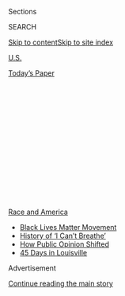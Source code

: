 <div id="app">

<div>

<div>

<div>

<div class="NYTAppHideMasthead css-1q2w90k e1suatyy0">

<div class="section css-ui9rw0 e1suatyy2">

<div class="css-eph4ug er09x8g0">

<div class="css-6n7j50">

</div>

<span class="css-1dv1kvn">Sections</span>

<div class="css-10488qs">

<span class="css-1dv1kvn">SEARCH</span>

</div>

[Skip to content](#site-content)[Skip to site
index](#site-index)

</div>

<div id="masthead-section-label" class="css-1wr3we4 eaxe0e00">

[U.S.](https://www.nytimes.com/section/us)

</div>

<div class="css-10698na e1huz5gh0">

</div>

</div>

<div id="masthead-bar-one" class="section hasLinks css-15hmgas e1csuq9d3">

<div class="css-uqyvli e1csuq9d0">

</div>

<div class="css-1uqjmks e1csuq9d1">

</div>

<div class="css-9e9ivx">

[](https://myaccount.nytimes.com/auth/login?response_type=cookie&client_id=vi)

</div>

<div class="css-1bvtpon e1csuq9d2">

[Today’s
Paper](https://www.nytimes.com/section/todayspaper)

</div>

</div>

</div>

</div>

<div data-aria-hidden="false">

<div id="site-content" data-role="main">

<div>

<div class="css-1aor85t" style="opacity:0.000000001;z-index:-1;visibility:hidden">

<div class="css-1hqnpie">

<div class="css-epjblv">

<span class="css-17xtcya">[U.S.](/section/us)</span><span class="css-x15j1o">|</span><span class="css-fwqvlz">After
Protests, Politicians Reconsider Police Budgets and
Discipline</span>

</div>

<div class="css-k008qs">

<div class="css-1iwv8en">

<span class="css-18z7m18"></span>

<div>

</div>

</div>

<span class="css-1n6z4y">https://nyti.ms/30o0CGI</span>

<div class="css-1705lsu">

<div class="css-4xjgmj">

<div class="css-4skfbu" data-role="toolbar" data-aria-label="Social Media Share buttons, Save button, and Comments Panel with current comment count" data-testid="share-tools">

  - 
  - 
  - 
  - 
    
    <div class="css-6n7j50">
    
    </div>

  - 
  - 

</div>

</div>

</div>

</div>

</div>

</div>

<div id="NYT_TOP_BANNER_REGION" class="css-13pd83m">

<div>

<div id="styln-prism-menu-1590763508878" class="section interactive-content interactive-size-medium css-1edisqu">

<div class="css-17ih8de interactive-body">

<div id="scroll-container" class="css-1gj85ro">

[<span class="styln-title-wrap"><span class="css-1pje3qr">Race
and</span><span class="css-1pje3qr">
America</span></span>](https://www.nytimes.com/news-event/george-floyd-protests-minneapolis-new-york-los-angeles?action=click&pgtype=Article&state=default&region=TOP_BANNER&context=storylines_menu)

  - [Black Lives Matter
    Movement](https://www.nytimes.com/interactive/2020/07/03/us/george-floyd-protests-crowd-size.html?action=click&pgtype=Article&state=default&region=TOP_BANNER&context=storylines_menu)
  - [History of ‘I Can’t
    Breathe’](https://www.nytimes.com/interactive/2020/06/28/us/i-cant-breathe-police-arrest.html?action=click&pgtype=Article&state=default&region=TOP_BANNER&context=storylines_menu)
  - [How Public Opinion
    Shifted](https://www.nytimes.com/interactive/2020/06/10/upshot/black-lives-matter-attitudes.html?action=click&pgtype=Article&state=default&region=TOP_BANNER&context=storylines_menu)
  - [45 Days in
    Louisville](https://www.nytimes.com/interactive/2020/07/16/us/black-lives-matter-protests-louisville-breonna-taylor.html?action=click&pgtype=Article&state=default&region=TOP_BANNER&context=storylines_menu)

</div>

</div>

</div>

</div>

</div>

<div id="top-wrapper" class="css-1sy8kpn">

<div id="top-slug" class="css-l9onyx">

Advertisement

</div>

[Continue reading the main
story](#after-top)

<div class="ad top-wrapper" style="text-align:center;height:100%;display:block;min-height:250px">

<div id="top" class="place-ad" data-position="top" data-size-key="top">

</div>

</div>

<div id="after-top">

</div>

</div>

<div>

<div id="sponsor-wrapper" class="css-1hyfx7x">

<div id="sponsor-slug" class="css-19vbshk">

Supported by

</div>

[Continue reading the main
story](#after-sponsor)

<div id="sponsor" class="ad sponsor-wrapper" style="text-align:center;height:100%;display:block">

</div>

<div id="after-sponsor">

</div>

</div>

<div class="css-186x18t">

</div>

<div class="css-1vkm6nb ehdk2mb0">

# After Protests, Politicians Reconsider Police Budgets and Discipline

</div>

Elected officials are exploring changes ranging from defunding police
departments to requiring more accountability.

<div class="css-79elbk" data-testid="photoviewer-wrapper">

<div class="css-z3e15g" data-testid="photoviewer-wrapper-hidden">

</div>

<div class="css-1a48zt4 ehw59r15" data-testid="photoviewer-children">

![<span class="css-16f3y1r e13ogyst0" data-aria-hidden="true">Protesters
in Washington painted the phrase “defund the police” onto 16th Street on
Saturday
night. </span><span class="css-cnj6d5 e1z0qqy90" itemprop="copyrightHolder"><span class="css-1ly73wi e1tej78p0">Credit...</span><span><span>Doug
Mills/The New York
Times</span></span></span>](https://static01.nyt.com/images/2020/06/08/us/08UNREST-DEFUND-wdc/08UNREST-DEFUND-wdc-articleLarge.jpg?quality=75&auto=webp&disable=upscale)

</div>

</div>

<div class="css-18e8msd">

<div class="css-vp77d3 epjyd6m0">

<div class="css-1baulvz">

By [<span class="css-1baulvz" itemprop="name">Dionne
Searcey</span>](https://www.nytimes.com/by/dionne-searcey),
[<span class="css-1baulvz" itemprop="name">John
Eligon</span>](https://www.nytimes.com/by/john-eligon) and
[<span class="css-1baulvz last-byline" itemprop="name">Farah
Stockman</span>](https://www.nytimes.com/by/farah-stockman)

</div>

</div>

  - 
    
    <div class="css-ld3wwf e16638kd2">
    
    June 8,
    2020
    
    </div>

  - 
    
    <div class="css-4xjgmj">
    
    <div class="css-d8bdto" data-role="toolbar" data-aria-label="Social Media Share buttons, Save button, and Comments Panel with current comment count" data-testid="share-tools">
    
      - 
      - 
      - 
      - 
        
        <div class="css-6n7j50">
        
        </div>
    
      - 
      - 
    
    </div>
    
    </div>

</div>

</div>

<div class="section meteredContent css-1r7ky0e" name="articleBody" itemprop="articleBody">

<div class="css-1fanzo5 StoryBodyCompanionColumn">

<div class="css-53u6y8">

MINNEAPOLIS — In an abrupt change of course, the mayor of New York vowed
to cut the budget of the nation’s largest police force. In Los Angeles,
the mayor called for redirecting millions of dollars from policing after
protesters gathered outside his home. And in Minneapolis, City Council
members pledged to dismantle their
[police](https://www.nytimes.com/2020/06/09/us/ca-defund-police.html)
force and completely reinvent how public safety is handled. As tens of
thousands of people have demonstrated against police violence over the
past two weeks, calls have emerged in cities across the country for
fundamental changes to American policing.

The pleas for change have taken a variety of forms — including measures
to restrict police use of military-style equipment and efforts to
require officers to face strict discipline in cases of misconduct.
Parks, universities and schools have distanced themselves from local
police departments, severing contracts. In some places, the calls for
change have gone still further, aiming to abolish police departments,
shift police funds into social services or [defund
police](https://www.nytimes.com/2020/06/09/us/ca-defund-police.html)
departments partly or entirely.

“It is a critical time that we can see concrete change,” said the Rev.
Al Sharpton, who last week addressed the crowd gathered for [a memorial
service for George
Floyd](https://www.nytimes.com/2020/06/08/us/george-floyd-viewing-funeral-houston-unrest.html),
the black man who died after a white police officer pressed his knee
into his neck for nearly nine minutes in Minneapolis last month. “The
legislation and the policy changes will be the ones that determine the
victory of this
movement.”

</div>

</div>

<div class="audioFigureHeading">

<div class="css-1et479a">

![](https://static01.nyt.com/images/2017/01/29/podcasts/the-daily-album-art/the-daily-album-art-articleInline-v2.jpg?quality=75&auto=webp&disable=upscale)

</div>

### Listen to ‘The Daily’: The Case for Defunding the Police

<span class="css-59o34k">Protesters across the country are calling for
the abolition of policing. But what would that actually look
like?</span>

</div>

<div class="css-qe9gm7">

<div>

<div class="css-1g7y0i5 e1drnplw0">

<div class="css-1ceswkc e1drnplw1">

</div>

<div class="css-f2fzwx e1drnplw2">

<div data-aria-labelledby="modal-title" data-role="region">

<div id="modal-title" class="css-mln36k">

transcript

</div>

<div class="css-pbq7ev">

</div>

<span>Back to The
Daily</span>

<div class="css-f6lhej">

<div class="css-1ialerq">

<div class="css-1701swk">

bars

</div>

<div>

<div class="css-1t7yl1y">

0:00/25:49

</div>

<div class="css-og85jy">

\-25:49

</div>

</div>

</div>

</div>

<div class="css-15fbio0">

<div class="css-1p4nyns">

transcript

## Listen to ‘The Daily’: The Case for Defunding the Police

### Hosted by Michael Barbaro; produced by Rachel Quester, Luke Vander Ploeg and Asthaa Chaturvedi; with help from Annie Brown; and edited by M.J. Davis Lin and Lisa Chow

#### Protesters across the country are calling for the abolition of policing. But what would that actually look like?

</div>

  - michael barbaro  
    From The New York Times, I’m Michael Barbaro. This is “The Daily.”

  - \[music\]  
    Today, several major U.S. cities are now proposing ways to defund
    and even dismantle their police departments. John Eligon on the
    thinking behind those plans and what they might look like in
    practice.
    
    It’s Tuesday, June 9.

  - archived recording (protestors)  
    (CHANTING) I can’t breathe\! I can’t breathe\!

john eligon

In the early days of the protests after George Floyd was killed —

  - archived recording (protestors)  
    (CHANTING) No justice, no peace\! No justice, no peace\!

john eligon

— it was just pure emotions and raw rage.

  - archived recording (protestors)  
    \[EXPLETIVE\] these racist \[EXPLETIVE\] police\!

john eligon

But pretty soon, once the more fiery protests and fiery unrest died
down, then we started seeing the organizers come in and talking about
what they want. And one thing we quickly saw were these face masks that
people were wearing. They were black, and they had yellow writing on
them. And they said, “Defund police.”

michael barbaro

Hmm.

john eligon

And from there, you start hearing these calls at protest, at rallies.

  - archived recording (protestors)  
    (CHANTING) Defund the police\! Defund the police\!

john eligon

You start hearing, “Defund the police.”

You start hearing calls to abolish the police. You start seeing people
waving signs. And it became clear that this was an opening that a lot of
activists saw to take this moment of a very brutal police killing and
turn it into something much larger.

  - archived recording (protestor 1)  
    Do the right thing\!

  - archived recording (protestor 2)  
    Defund the police\!

michael barbaro

So John, what do these concepts — defund, dismantle, abolish the police
— what exactly do they mean?

john eligon

To defund, when activists say that, what they mean is taking money away
from the police department’s budget and redirect it toward other things
— whether that be social services, agencies, maybe mental health
agencies — that can do functions that police are often called on to do.

michael barbaro

Mm-hmm.

john eligon

But if you fully defund it, you can get to a space where the police
department is abolished. And so essentially, what that means is that
there is no more police department as we know it. You don’t call these
men and women in blue shirts to come racing to your door with their guns
in hand. It means that they have to figure out some other form of
providing that public safety, and the police department would not be
that form.

michael barbaro

And where did these concepts come from?

john eligon

Well, at their core, they come from the problems and issues that
especially communities of color, especially black communities, have had
with policing. They see police coming into their communities to
brutalize them, not to protect and serve them. And that has really
influenced this desire to keep the police away, to do something else.
And we’ve seen, basically, that governments and police forces, they
respond with certain reforms. We’ve seen efforts for body cameras. We’ve
seen diversifying the police departments. We’ve seen changes to the
rules on use of force.

michael barbaro

Mm-hmm.

john eligon

But what became clear to a lot of today’s activists, and what they say
explicitly, is that these reforms are not working. If you look at since
Michael Brown was killed in Ferguson, Missouri six years ago, the police
have continued to kill people at high rates, and especially black people
at disproportionately high rates. And so for them, the only solution is
to tear it down and build something new.

michael barbaro

So John, what might it actually look like in practice to defund or
abolish a police department?

john eligon

So for instance, if someone is homeless and they’re struggling on the
streets, a person can call 9-1-1, and instead of an armed police officer
being sent out, perhaps there can be an outreach worker from a homeless
services agency. Or if you have someone having a mental health episode,
then again, you can call 9-1-1, and instead of a police officer, maybe a
health care worker, a mental health worker will come out. And the idea
behind it is to really cut down the interactions between armed police
officers and civilians. And by doing that, the hope is that it will
reduce their conflict and the potential for people getting hurt or
killed by police officers.

michael barbaro

Right. I mean, that makes a certain sense, especially for a community
where there’s not a lot of violent crime. But every community is
different, right? And some towns, some cities — I think about New York
City, for example — have a significantly higher rate of violent crime
that would seem to require having armed police. So how do activists
think about that?

john eligon

For a lot of the activists that I spoke to, the issue was about
centering public safety on communities. And one activist that I spoke
to, Arianna Nason, she said essentially it’s going to be up to each
community to decide what public safety looks like for itself.

  - arianna nason  
    It’s going to be up to every community to decide what they need. We
    can’t decide that.

john eligon

So maybe that’s armed patrols. Maybe that’s mental health workers. Maybe
that’s some sort of mobile units with social workers sitting in it, and
people are trained in using force and different things. One of the big
ideas is this idea of community policing, community watch. And it’s
interesting. I had said isn’t an issue, though, with community policing
or community patrols, neighborhood watch, that if I walk into that
community, as a black man with dreadlocks, if I walk into one of these
communities, we see what happens with neighborhood watch. We see Trayvon
Martin. We see Ahmaud Arbery.

  - john eligon  
    Should that be a concern, then? I guess with this community-type
    based model that certain people who look a certain way might go into
    the neighborhood, and that community might decide to take it into
    their own hands and then take it overboard, I guess.

john eligon

And she took off her sunglasses. She looked at me, and she said —

  - arianna nason  
    No, I get that. And I’ll be really real with you. For me,
    personally, I don’t have all the answers for that. I don’t. And I
    wish I did. A lot of it is —

john eligon

Honestly, I don’t really know the answer to that right now.

michael barbaro

Huh.

john eligon

She was not sure exactly what the answer was. And see, this is all to
say, it’s still very tricky and very much a work in progress. But what
she did say is that the current system also is not working for me
either. So it’s a matter of what are they going to do differently? And
they believe that something drastically different needs to be done.

michael barbaro

Mm-hmm. As best you can tell, would any of the familiar elements of an
existing police department — I’m thinking, for the sake of argument,
homicide detectives, special victims units that investigate sexual
assault or rape — do those remain? Do they take a different form? Do
they adopt a different name? Has that been fleshed out?

john eligon

I would say, no, it’s not been fleshed out. Because again, we go back to
the fact that this is not going to be some federal commission, or even
state commission or a city commission for anywhere that’s going to come
up with, like, these are the rules for public safety now. And these are
all things that need to be worked out. And I think what people say with
things like homicide investigations, with sex crimes investigations and
things like that, they say a couple of things. One, the police are not
doing a good job at those anyways. So you have lots of cities where the
clearance rate on homicides and other investigations is miserable. You
had, even here in Minneapolis, there was a big scandal with all the rape
kits that they had untested. So they had a lot of issues with crimes
that were not being investigated properly. And then, the second thing
that people say is that those jobs can be taken up by specialized,
trained people. You can build new institutions to do those things that
aren’t necessary policing. I did talk to one council member who said,
maybe there’s still police, but for very, very limited role, and many of
their responsibilities are farmed out. You know, anything short of some
sort of active violence, you don’t need police for. So in some people’s
eyes, that would still be a police force. But one thing that the people
who are most ardent about abolishing the police or defunding the police,
even, they make it clear that they don’t just want a system in which
it’s police in another name, police with another uniform on.

\[music\]

And these demands to defund the police, they’ve actually been brewing in
Minneapolis for several years now. Ever since a police killing back in
2015, there’s been several local activist groups working on it. And
those activist groups came together this past weekend in what was
probably the biggest and most clearest demand for defunding the police.

michael barbaro

We’ll be right back.

  - archived recording (protestors)  
    (CHANTING) Abolish the M.P.D.\!

john eligon

So there were hundreds of activists who went and gathered in front of
the mayor Jacob Frey’s house.

  - archived recording (protestors)  
    Abolish the M.P.D.\! And they had a megaphone. They were chanting.
    They were screaming. And sure enough, the mayor came out to talk to
    the protesters. He kind of made his way through the crowd, walked up
    to the front, and you had one of the lead organizers for a group
    called the Black Visions Collective. Kandace Montgomery, she was
    standing up on a riser there, talking down in a megaphone to the
    mayor.

  - archived recording (kandace montgomery)  
    Jacob Frey, we have a yes-or-no question for you. Yes or no, will
    you commit to defunding Minneapolis Police Department?

  - archived recording (jacob frey)  
    \[INAUDIBLE\]

john eligon

And you could tell, like, there is this hesitation because he knows this
is not going to go well, right? You have all these very vocal, very
ardent activists around you who want you to defund the police.

  - archived recording (kandace montgomery)  
    Will you defund the Minneapolis Police Department?

  - archived recording  
    \[CROWD MURMURING\]

  - archived recording (kandace montgomery)  
    All right, be quiet y’all. Be quiet, because it’s important that we
    actually hear this. It’s important that we hear this, because if
    y’all don’t know, he’s up for re-election next year.

  - archived recording  
    \[CROWD CHEERING\]

john eligon

And then —

  - archived recording (jacob frey)  
    I do not support the full abolition of the police department.

  - archived recording (kandace montgomery)  
    All right\!

  - archived recording (speaker)  
    You’re wasting our time\! Get the \[EXPLETIVE\] out of here\!

john eligon

And he gives his answer — he does not support full abolition of the
police.

  - archived recording (crowd)  
    (CHANTING) Go home, Jacob, go home\! Go home, Jacob, go home\!

john eligon

And he turns around, and he just kind of walked off into the sea of
people.

  - archived recording (crowd)  
    (CHANTING) Shame\! Shame\! Shame\! Shame\! Shame\! Shame\! Shame\!
    Shame\! Shame\!

john eligon

So after this event, there was already an event planned for the
following day by some of these same activists organizations, in which
they were going to bring council members who were supportive of their
cause onto a stage in a park in the Southern part of the city. And they
were going to try to get them to make a commitment to defunding the
police.

michael barbaro

So a lot like what they had done to the mayor?

john eligon

Exactly.

  - archived recording (lisa bender)  
    Hi, Minneapolis. You look so beautiful today. I’m Lisa Bender. I’m
    the president of the Minneapolis City Council.

john eligon

And so we had this gathering where there were hundreds of residents.

  - archived recording (lisa bender)  
    Our efforts at incremental reform have failed. Period.

john eligon

And you had council members.

  - archived recording (lisa bender)  
    Our commitment is to do what’s necessary to keep every single member
    of our community safe, and to tell the truth that the Minneapolis
    Police are not doing that. \[CROWD CHEERS\]

john eligon

And you had nine of them who went up on the stage.

  - archived recording (council member 1)  
    We are here today to begin the process of ending the Minneapolis
    Police Department. \[CROWD CHEERS\]

john eligon

And then all nine of them each read a part pledging to defend the
police.

  - archived recording (council member 2)  
    All of us on this stage support this statement, and we stand with
    the people of Minneapolis in fighting for a safer community. \[CROWD
    CHEERS\]

john eligon

The last council member, he basically said, and we are all committing to
this pledge. And at that moment, it was like this emotional eruption.

  - archived recording (speaker)  
    \[INAUDIBLE\], get up, y’all. We are transforming our city right
    now. Get up\! get

john eligon

You had white people, black people, Asian people, all putting their
fists in the air, shouting, defund the police, defund police.

  - archived recording (crowd)  
    (CHANTING) Defund M.P.D.\! Defund M.P.D.\! Defund M.P.D.\!

michael barbaro

So just to be clear, this is not a vote, and not necessarily even a
pledge to vote, but this is a public commitment to defund the police —
to do the very thing that the mayor, when asked, declined to agree to 24
hours before.

john eligon

Yes, exactly. This is a pledge that they are going to defund the police.
It is not a vote. It is not anything set in stone or written. But these
are putting them all on record in front of many community members,
saying that we are going to do this. And I even asked the activists
about that. I said, we’ve heard politicians say things before and not
keep those pledges. But this is something that they saw they’ve been
working on with them together in tandem. So I think there’s a level of
trust there that this pledge has really meant something. And you could
see it in the reaction of the people who were there. They were really
describing it as their Civil Rights Movement, their Voting Rights Act
moment.

michael barbaro

Wow. And John, can the members of the City Council who were in that
park, making this pledge, do they have the actual authority to take away
funding from the police department?

john eligon

Yes, they absolutely have voting authority to do that. The council
actually controls the police department’s budget. And what’s more
significant about this moment is that because there were nine of them,
those nine seats represents a veto-proof majority. So even if the mayor,
Jacob Frey, does not want this to happen, if that coalition sticks
together, they can do this on their own. And I think what we’re seeing
is this sentiment is growing in traction in certain places. Like we
already have in New York and Los Angeles, the mayors in both of those
cities have already said that they are going to be redirecting funds
that were intended for the police toward other parts of the city, toward
other agencies in the city.

michael barbaro

I’m curious what the appetite for this kind of change to policing is,
beyond the cities where there are largely Democratic city councils and
mayors, and where this is now under discussion.

john eligon

That’s a very key question, right? We’re already seeing conservatives
coming out against this and talking about this is as very radical
leftist step to be taking. We see Donald Trump already tweeting about
it. So certainly, this is something that, for conservative communities,
something like this would be a tougher sell. And so again, policing is a
very local thing. So what you experience and what the police force does
or does not look like in Minneapolis is going to be very different than
what it does or does not look like in Edina, which is just outside of
Minneapolis, or any other suburb. So it’s going to be, in some ways, a
patchwork of public safety, I think, if these things start happening
around the country.

michael barbaro

And I guess an open question is whether or not this has entered the
mainstream, even of the Democratic Party. Just a few hours before you
and I began to talk, Joe Biden came out and said he does not support
defunding the police.

john eligon

Yeah, this is certainly not something that is part of the mainstream or
moderate Democratic platform. That said, you do get some people who
might be in these more moderate spaces, you do get their attention and
you do get their ear, is this sense that policing is not working — which
is just the basis of what these defund or abolish the police efforts are
about, is that the system is not working. And so you will get even the
more moderate folks to say that, to buy into that. And that may not
result in them supporting a defund or abolishment, but will it support
more stringent reforms, more significant reforms to police? So we’ll see
what happens.

michael barbaro

I wonder how the activists that you’re talking to see the challenge of
explaining what these concepts are going to mean. Because in this
moment, I think many Americans are really hearing these calls — defund,
dismantle, abolish — for the first time. And they may be very wary of
them, and they may see them as quite radical.

john eligon

What the activists will tell you is that while it might sound radical
for many Americans, this actually is not all that radical for a large
section of this country.

  - john eligon  
    What was your name, sir?

  - yahzerah brazelton  
    Yaazirah

  - john eligon  
    How do you spell that?

  - yahzerah brazelton  
    Y-A-H- —

john eligon

If you go to black and brown communities — like I went up to the North
Side of Minneapolis — and you talk to people about their experiences
with the police there, it is not the experience of expecting an officer
to come and help you. It’s exactly the opposite. And I was speaking with
a couple there, Amanda and Yaazirah Brazelton.

  - yahzerah brazelton  
    It’s about time for a change.

  - amanda brazelton  
    A change, yeah.

  - yahzerah brazelton  
    Yeah. About time for a change.

john eligon

And they were telling me that from a young age, essentially, they
already had horrific experiences with the police.

  - yahzerah brazelton  
    \[INAUDIBLE\] I have police put guns in my face, you know, at seven
    years old, coming to my house with my mother and my father arguing,
    just regular argument that happens with a husband and wife.

john eligon

Yaazirah, he was seven years old when the police came to his house when
his parents were having an argument.

  - yahzerah brazelton  
    And they put guns in my face and put us all on the ground.

john eligon

And then they stuck a gun in his face.

  - yahzerah brazelton  
    They traumatized me in childhood, so I was really against white
    police officers since.

john eligon

And his wife Amanda, she was 14 when she was in a car with white people,
and she’s black.

  - amanda brazelton  
    We were driving in the car. All my white friends got out. And as
    soon as I got out, they pulled guns, yelled at —

john eligon

And when they were pulled over, the cops let the white people out, but
then they pulled guns on her.

  - amanda brazelton  
    I’m 14 years old, in the backseat of the car, not doing nothing
    wrong. And that was my first real incident with the police in that
    interaction.

john eligon

And so the way they see the police department is not a force where you
call and then an Officer Friendly shows up.

  - amanda brazelton  
    Man, I got a houseful of kids that are scared of the police because
    of what they’ve seen.

john eligon

It’s one where Amanda recalled her children have already had run-ins
with the police that when someone was breaking into their house once,
she didn’t call the police, but she called family and friends.

  - amanda brazelton  
    And I called him. I called my brother. I called my uncle. I called
    my dad, my mom, before called the police.

john eligon

Why didn’t you call the police?

  - amanda brazelton  
    Because they kill black people. They’ll call me, I’ll get killed in
    my own home.

john eligon

So it’s already a lived experience, a lived reality for people in many
black communities, that the police are essentially a force that only
exists, in their eyes, to harass them, to brutalize them and not to
protect them. And what the activists hope is that people who are scared
that abolishing police will suddenly lead to a breakdown in their
communities and just rampant violence, they’re saying, no, this will
create outcomes that will make the community safer and better, not just
for affluent white communities, but for all communities across the
country. And so what activists are asking is that people who see this as
a radical idea, who can’t envision a world without police, they’re
asking them to just walk in these people’s shoes, understand what
they’re going through.

\[music\]

michael barbaro

John, thank you very much.

john eligon

Thank you.

  - archived recording (lisa bender)  
    The nine members of the city council that came from every corner of
    our city to stand together to make this commitment, we don’t have
    all the answers.

michael barbaro

In an interview on Monday, the president of the Minneapolis City
Council, one of the nine members who has pledged to defund the city’s
police department, acknowledged that implementing the plan would likely
take years.

  - archived recording (lisa bender)  
    And if you look back at the last 150 years of our police department,
    it is becoming increasingly clear that that model of policing isn’t
    working. I hope it won’t take 150 years to get to that looking
    forward, that next solution. But we have a lot of wisdom in our
    community. We have invested in \[INAUDIBLE\] —

\[music\]

michael barbaro

We’ll be right back.

Here’s what else you need to know today.

  - archived recording (karen bass)  
    Good morning, everyone. The Justice in Policing Act establishes a
    bold, transformative vision of policing in America.

michael barbaro

On Monday, Congressional Democrats introduced the most sweeping federal
plan to reform the police in modern memory.

  - archived recording (karen bass)  
    Never again should the world be subjected to witnessing what we saw
    on the streets in Minneapolis — the slow murder of an individual by
    a uniformed police officer.

michael barbaro

The legislation would reduce the legal protections that now shield
police officers accused of misconduct from being prosecuted, and would
impose new restrictions to prevent police officers from using deadly
force. The measure is expected to quickly pass in the House, where
there’s a Democratic majority, but faces an uncertain future in the
Republican-controlled Senate. Meanwhile, state-level reforms continue.
On Monday, New York’s legislature banned the use of chokeholds by police
and repealed a statute that effectively hid the disciplinary records of
police officers.

And —

  - archived recording (dr. tedros adhonom)  
    Almost 7 million cases of Covid-19 have now been reported to W.H.O.,
    and almost 400,000 deaths. Although the situation in Europe is
    improving, globally, it’s worsening.

michael barbaro

The World Health Organization said that the number of new daily
infections from the coronavirus hit a record high — more than 136,000 on
Sunday — and warned that mass protests in places like the U.S. could
further spread the virus.

  - archived recording (dr. tedros adhonom)  
    We encourage all those protesting around the world to do so safely.
    Clean your hands, cover your cough and wear a mask if you attend a
    protest.

michael barbaro

Finally, the National Bureau of Economic Research said that because of
the pandemic, the United States economy officially entered a recession
in February, ending the longest economic expansion on record. It began
in 2009 and lasted 128 months.

\[music\]

That’s it for “The Daily.” I’m Michael Barbaro. My colleague Caitlin
Dickerson will host the show tomorrow.

</div>

</div>

</div>

</div>

</div>

</div>

<div class="css-1fanzo5 StoryBodyCompanionColumn">

<div class="css-53u6y8">

Democrats in Congress on Monday unveiled legislation aimed at ending
excessive use of force by the police and making it easier to identify,
track and prosecute police misconduct. The measures were seen as the
most expansive intervention into policing that federal lawmakers have
proposed in recent memory.

The legislation would curtail protections that shield police officers
accused of misconduct from being prosecuted and would set restrictions
aimed at barring officers from using deadly force except as a last
resort. The fate of the measures was far from certain; they were
expected to pass swiftly in the Democratic-led House, but President
Trump and Republican lawmakers have yet to signal what measures, if any,
they would accept. The legislation under consideration does not
contemplate defunding police departments and falls short of what many
protesters have demanded.

</div>

</div>

<div>

</div>

<div class="css-1fanzo5 StoryBodyCompanionColumn">

<div class="css-53u6y8">

For his part, Mr. Trump on Monday [discarded proposals to remove
funds](https://www.nytimes.com/2020/06/08/us/politics/defund-police-trump.html)
from police departments. “We won’t be defunding our police,” he said.
“We won’t be dismantling our police.” His attorney general, William P.
Barr, said that it would be wrong to reduce police budgets in part
because he felt the country needed more policing to preserve public
safety, and warned that the nation would see “chaos” and “more killings”
should any major city disband its department.

Former Vice President Joseph R. Biden Jr., the presumptive Democratic
presidential nominee, “does not believe that police should be defunded,”
[a campaign spokesman said on
Monday](https://www.nytimes.com/2020/06/08/us/politics/biden-defund-the-police.html),
adding that Mr. Biden “supports the urgent need for reform” as well as
financial support for community policing programs.

</div>

</div>

<div class="css-1fanzo5 StoryBodyCompanionColumn">

<div class="css-53u6y8">

Around the country, city and state leaders were weighing overhauls of
their policing policies, aware of the delicate balance of voters’
concerns about crime versus their repulsion at police brutality.

In Albany, New York State lawmakers on Monday began passing a
wide-ranging package of bills targeting police misconduct, overcoming
deep-seated opposition from law enforcement unions. The measures, many
of which have languished for years, include [a ban on the use of
chokeholds](https://www.nysenate.gov/legislation/bills/2019/s6670/amendment/b)
as well as the repeal of a decades-old statute that has effectively
[hidden the disciplinary
records](https://www.nytimes.com/2020/06/05/nyregion/police-misconduct-records-are-secret-protests-may-finally-change-that.html)
of police officers from public view.

Last week, a City Council budget meeting in Nashville stretched on for
more than eight hours, coming to a close well after midnight as
residents organized by a coalition of community groups lined up to
demand that the police budget be cut.

</div>

</div>

<div>

</div>

<div class="css-1fanzo5 StoryBodyCompanionColumn">

<div class="css-53u6y8">

The idea of removing money from police forces, once largely put forth
for years by academics and advocacy groups, appeared to be shifting into
the spotlight, as activists and elected officials in cities like
Nashville, Portland, Ore., and Denver weighed the possibility.

“This is totally new,” said Stacie Gilmore, City Council member for a
largely Latino and African-American district in Denver who had received
2,500 emails in the past three days demanding the city defund the
police. “We’re always scrambling to get enough resources. Our Police
Department by default serves as social worker, therapist, family
counselor, career counselor. We don’t need the police to do that job
anymore. It’s not working for communities of color.”

Late last week, after several days of protests, Mayor Ted Wheeler of
Portland announced an end to school resource officers, freeing up $1
million to be used elsewhere with community input, according to Tim
Becker, a spokesman for the mayor.

</div>

</div>

<div class="css-1fanzo5 StoryBodyCompanionColumn">

<div class="css-53u6y8">

Around the country, the calls from activists and other leaders for
defunding police departments have taken on different meanings in
different places. Most pleas for defunding the police do not signal a
wish to end efforts at public safety. Rather, officials say they want to
stop spending millions of dollars on certain items for the police, such
as military-style equipment. Some proposals seek to trim the number of
officers, a prospect that could force a debate over union contracts.

The end goal, advocates say, is to put an end to horrific scenes like
the death of Mr. Floyd in Minneapolis.

</div>

</div>

<div>

</div>

<div class="css-1fanzo5 StoryBodyCompanionColumn">

<div class="css-53u6y8">

In that city, council members took a first major step toward dismantling
its police force on Sunday when nine of them, a veto-proof majority,
pledged to revamp policing. Specifics were uncertain but council members
promised to listen to concerns from community groups and cautioned
changes would take time.

“We’re reclaiming the conversation of public safety and we’re saying,
‘It doesn’t have to be fear-based, it doesn’t have to be
punishment-based,’” said Alondra Cano, a council member.

</div>

</div>

<div class="css-79elbk" data-testid="photoviewer-wrapper">

<div class="css-z3e15g" data-testid="photoviewer-wrapper-hidden">

</div>

<div class="css-1a48zt4 ehw59r15" data-testid="photoviewer-children">

![<span class="css-16f3y1r e13ogyst0" data-aria-hidden="true">Mayor Bill
de Blasio has vowed to decrease the New York Police Department’s $6
billion
budget.</span><span class="css-cnj6d5 e1z0qqy90" itemprop="copyrightHolder"><span class="css-1ly73wi e1tej78p0">Credit...</span><span>Gabriela
Bhaskar for The New York
Times</span></span>](https://static01.nyt.com/images/2020/06/08/us/08UNREST-DEFUND-nypd/merlin_173322660_2879d025-0946-4aa1-88b0-69419ebf62f2-articleLarge.jpg?quality=75&auto=webp&disable=upscale)

</div>

</div>

<div class="css-1fanzo5 StoryBodyCompanionColumn">

<div class="css-53u6y8">

Other lawmakers and leaders say defunding police departments could have
unintended consequences. Some people worry about safety if fewer armed
officers are on patrol, especially in summer months when crime rates
tend to spike.

</div>

</div>

<div class="css-1fanzo5 StoryBodyCompanionColumn">

<div class="css-53u6y8">

Jim Cooper, a Democratic state legislator in California, urged cities to
proceed with caution when they consider cutting police budgets.

“You still have bad people out there who do bad things,” said Mr.
Cooper, who spent 30 years in law enforcement. “And most of the crime is
in underserved neighborhoods, not in SoHo or Beverly Hills.”

After 10 nights of mass protests and several videos documenting police
violence in New York, Mayor Bill de Blasio on Sunday vowed to cut an
unspecified amount from the [New York Police
Department](https://www.nytimes.com/2020/06/15/nyregion/nypd-plainclothes-cops.html)’s
$6 billion budget and redirect it toward youth and other social
programs.

Earlier, Mr. de Blasio had expressed substantial skepticism about the
wisdom of cutting police funding, even as he acknowledged that all
agencies might face cuts should the federal government fail to come
through with more coronavirus relief.

In Los Angeles, Mayor Eric Garcetti last week agreed to redirect $150
million from the Police Department’s nearly $2 billion budget and other
city programs to health and education programs among others. The move
came after calls from members of Black Lives Matter Los Angeles and the
City Council.

Officials from police unions have pushed back against the idea with
sharp rebukes in some cases. In Los Angeles, the union issued a
statement saying that a crisis response team should be sent to the mayor
“because Eric has apparently lost his damn mind.” Union members [warned
that spending cuts would lead to more
crime.](https://abc7.com/mayor-eric-garcetti-lapd-george-floyd-police-misconduct/6234091/)

</div>

</div>

<div class="css-79elbk" data-testid="photoviewer-wrapper">

<div class="css-z3e15g" data-testid="photoviewer-wrapper-hidden">

</div>

<div class="css-1a48zt4 ehw59r15" data-testid="photoviewer-children">

<div class="css-1xdhyk6 erfvjey0">

<span class="css-1ly73wi e1tej78p0">Image</span>

<div class="css-zjzyr8">

<div data-testid="lazyimage-container" style="height:257.77777777777777px">

</div>

</div>

</div>

<span class="css-16f3y1r e13ogyst0" data-aria-hidden="true">A rally in
support of defunding the police was held at Powderhorn Park in
Minneapolis on
Sunday.</span><span class="css-cnj6d5 e1z0qqy90" itemprop="copyrightHolder"><span class="css-1ly73wi e1tej78p0">Credit...</span><span>Laylah
Amatullah Barrayn for The New York Times</span></span>

</div>

</div>

<div class="css-1fanzo5 StoryBodyCompanionColumn">

<div class="css-53u6y8">

In Minneapolis, [police have used force against black
people](https://www.nytimes.com/interactive/2020/06/03/us/minneapolis-police-use-of-force.html)
at a rate at least seven times as often as they have against white
people over the past five years, according to the city’s data.

</div>

</div>

<div class="css-1fanzo5 StoryBodyCompanionColumn">

<div class="css-53u6y8">

That statistic helps explain why the idea of abolishing the police force
makes sense to some African-Americans. Some black people say police
departments have not served to protect their communities, but rather to
harass and brutalize them. Amanda Brazelton, a resident of Minneapolis’s
predominantly black North Side, said she supported using money that now
goes to the police to instead create community-led safety efforts.

Ms. Brazelton said negative interactions with the police started when
she was 14 and riding in a car that was pulled over. The officers did
nothing when her white friends got out, she said. But when she stepped
out of the car, the officers pulled weapons on her and yelled.

Now, if there is an issue at her home or she feels in danger, Ms.
Brazelton, a 30-year-old caterer, said she would call friends or family
before the police.

“As crazy as it seems, it could be something for the better,” Ms.
Brazelton said of abolishing the police. “They kill black people.”

There is a difference between defunding the police and abolishing the
police, said Arianna Nason, a member of the MPD150 Collective, a
coalition of community activists in Minneapolis.

She envisions a city where community watch groups or app-based safety
groups could respond to crimes.

</div>

</div>

<div class="css-1fanzo5 StoryBodyCompanionColumn">

<div class="css-53u6y8">

The prospect that neighborhood watch groups could stereotype and
endanger people of color is also a concern among some people. Ms. Nason
said she understood that, but that danger already existed in the current
system.

“A lot of it is a leap of faith,” she said. “I want to choose to believe
in humanity. I want to choose to believe that this moment feels
different because it is different.”

Dionne Searcey and John Eligon reported from Minneapolis, and Farah
Stockman from Boston. Reporting was contributed by Maggie Haberman,
Thomas Kaplan and Catie Edmondson from Washington; Astead W. Herndon
from Houston; Dana Rubinstein and Richard A. Oppel Jr. from New York;
Shawn Hubler from Sacramento; Eric Killelea from Minneapolis; and Luis
Ferré-Sadurní from Albany, N.Y.

</div>

</div>

<div>

</div>

</div>

<div>

</div>

<div>

</div>

<div>

</div>

<div>

<div id="bottom-wrapper" class="css-1ede5it">

<div id="bottom-slug" class="css-l9onyx">

Advertisement

</div>

[Continue reading the main
story](#after-bottom)

<div id="bottom" class="ad bottom-wrapper" style="text-align:center;height:100%;display:block;min-height:90px">

</div>

<div id="after-bottom">

</div>

</div>

</div>

</div>

</div>

## Site Index

<div>

</div>

## Site Information Navigation

  - [© <span>2020</span> <span>The New York Times
    Company</span>](https://help.nytimes.com/hc/en-us/articles/115014792127-Copyright-notice)

<!-- end list -->

  - [NYTCo](https://www.nytco.com/)
  - [Contact
    Us](https://help.nytimes.com/hc/en-us/articles/115015385887-Contact-Us)
  - [Work with us](https://www.nytco.com/careers/)
  - [Advertise](https://nytmediakit.com/)
  - [T Brand Studio](http://www.tbrandstudio.com/)
  - [Your Ad
    Choices](https://www.nytimes.com/privacy/cookie-policy#how-do-i-manage-trackers)
  - [Privacy](https://www.nytimes.com/privacy)
  - [Terms of
    Service](https://help.nytimes.com/hc/en-us/articles/115014893428-Terms-of-service)
  - [Terms of
    Sale](https://help.nytimes.com/hc/en-us/articles/115014893968-Terms-of-sale)
  - [Site
    Map](https://spiderbites.nytimes.com)
  - [Help](https://help.nytimes.com/hc/en-us)
  - [Subscriptions](https://www.nytimes.com/subscription?campaignId=37WXW)

</div>

</div>

</div>

</div>
